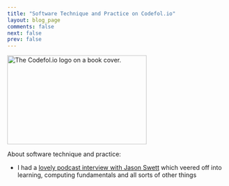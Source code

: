 ```yaml
---
title: "Software Technique and Practice on Codefol.io"
layout: blog_page
comments: false
next: false
prev: false
---
```


<img src="/images/codefolio_book_transparent_320_205.png" class="pull-right" width="320" height="205" alt="The Codefol.io logo on a book cover."> </img>

About software technique and practice:


* I had a [lovely podcast interview with Jason Swett](https://www.codewithjason.com/completely-unfocused-utterly-mind-blowing-conversation-noah-gibbs-rails-jason-podcast/) which veered off into learning, computing fundamentals and all sorts of other things

